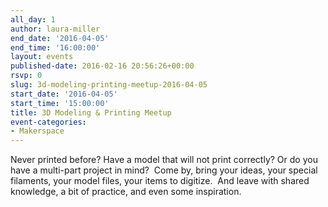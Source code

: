 ```yaml
---
all_day: 1
author: laura-miller
end_date: '2016-04-05'
end_time: '16:00:00'
layout: events
published-date: 2016-02-16 20:56:26+00:00
rsvp: 0
slug: 3d-modeling-printing-meetup-2016-04-05
start_date: '2016-04-05'
start_time: '15:00:00'
title: 3D Modeling & Printing Meetup
event-categories:
- Makerspace
---
```


Never printed before? Have a model that will not print correctly? Or do you have a multi-part project in mind?  Come by, bring your ideas, your special filaments, your model files, your items to digitize.  And leave with shared knowledge, a bit of practice, and even some inspiration.
